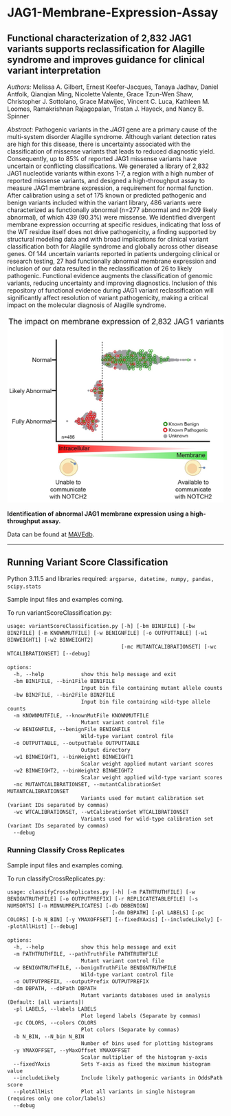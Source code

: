 # JAG1-Membrane-Expression-Assay
## Functional characterization of 2,832 JAG1 variants supports reclassification for Alagille syndrome and improves guidance for clinical variant interpretation

*Authors:* Melissa A. Gilbert, Ernest Keefer-Jacques, Tanaya Jadhav, Daniel Antfolk, Qianqian Ming, Nicolette Valente, Grace Tzun-Wen Shaw, Christopher J. Sottolano, Grace Matwijec, Vincent C. Luca, Kathleen M. Loomes, Ramakrishnan Rajagopalan, Tristan J. Hayeck, and Nancy B. Spinner

*Abstract:* Pathogenic variants in the *JAG1* gene are a primary cause of the multi-system disorder Alagille syndrome. Although variant detection rates are high for this disease, there is uncertainty associated with the classification of missense variants that leads to reduced diagnostic yield. Consequently, up to 85% of reported JAG1 missense variants have uncertain or conflicting classifications. We generated a library of 2,832 JAG1 nucleotide variants within exons 1-7, a region with a high number of reported missense variants, and designed a high-throughput assay to measure JAG1 membrane expression, a requirement for normal function. After calibration using a set of 175 known or predicted pathogenic and benign variants included within the variant library, 486 variants were characterized as functionally abnormal (n=277 abnormal and n=209 likely abnormal), of which 439 (90.3%) were missense. We identified divergent membrane expression occurring at specific residues, indicating that loss of the WT residue itself does not drive pathogenicity, a finding supported by structural modeling data and with broad implications for clinical variant classification both for Alagille syndrome and globally across other disease genes. Of 144 uncertain variants reported in patients undergoing clinical or research testing, 27 had functionally abnormal membrane expression and inclusion of our data resulted in the reclassification of 26 to likely pathogenic. Functional evidence augments the classification of genomic variants, reducing uncertainty and improving diagnostics. Inclusion of this repository of functional evidence during JAG1 variant reclassification will significantly affect resolution of variant pathogenicity, making a critical impact on the molecular diagnosis of Alagille syndrome.

![Figure 1](https://github.com/tris-10/JAG1-Membrane-Expression-Assay/blob/main/figures/Graphical%20Abstract1_rev.jpg)

**Identification of abnormal JAG1 membrane expression using a high-throughput assay.**

Data can be found at [MAVEdb](https://www.mavedb.org/score-sets/urn:mavedb:00001198-a-1).

-----------------------------------------------------

## Running Variant Score Classification
Python 3.11.5 and libraries required: `argparse, datetime, numpy, pandas, scipy.stats`

Sample input files and examples coming.

To run variantScoreClassification.py:

```
usage: variantScoreClassification.py [-h] [-bm BIN1FILE] [-bw BIN2FILE] [-m KNOWNMUTFILE] [-w BENIGNFILE] [-o OUTPUTTABLE] [-w1 BINWEIGHT1] [-w2 BINWEIGHT2]
                                     [-mc MUTANTCALIBRATIONSET] [-wc WTCALIBRATIONSET] [--debug]                                                            
                                                                                                                                                            
options:                                                                                                                                                    
  -h, --help            show this help message and exit                                                                                                     
  -bm BIN1FILE, --bin1File BIN1FILE                                                                                                                         
                        Input bin file containing mutant allele counts                                                                                      
  -bw BIN2FILE, --bin2File BIN2FILE                                                                                                                         
                        Input bin file containing wild-type allele counts                                                                                   
  -m KNOWNMUTFILE, --knownMutFile KNOWNMUTFILE
                        Mutant variant control file
  -w BENIGNFILE, --benignFile BENIGNFILE
                        Wild-type variant control file
  -o OUTPUTTABLE, --outputTable OUTPUTTABLE
                        Output directory
  -w1 BINWEIGHT1, --binWeight1 BINWEIGHT1
                        Scalar weight applied mutant variant scores
  -w2 BINWEIGHT2, --binWeight2 BINWEIGHT2
                        Scalar weight applied wild-type variant scores
  -mc MUTANTCALIBRATIONSET, --mutantCalibrationSet MUTANTCALIBRATIONSET
                        Variants used for mutant calibration set (variant IDs separated by commas)
  -wc WTCALIBRATIONSET, --wtCalibrationSet WTCALIBRATIONSET
                        Variants used for wild-type calibration set (variant IDs separated by commas)
  --debug
```


### Running Classify Cross Replicates

Sample input files and examples coming.

To run classifyCrossReplicates.py:

```
usage: classifyCrossReplicates.py [-h] [-m PATHTRUTHFILE] [-w BENIGNTRUTHFILE] [-o OUTPUTPREFIX] [-r REPLICATETABLEFILE] [-s NUMSORTS] [-n MINNUMREPLICATES] [-db DBBENIGN]
                                  [-dm DBPATH] [-pl LABELS] [-pc COLORS] [-b N_BIN] [-y YMAXOFFSET] [--fixedYAxis] [--includeLikely] [--plotAllHist] [--debug]

options:
  -h, --help            show this help message and exit
  -m PATHTRUTHFILE, --pathTruthFile PATHTRUTHFILE
                        Mutant variant control file
  -w BENIGNTRUTHFILE, --benignTruthFile BENIGNTRUTHFILE
                        Wild-type variant control file
  -o OUTPUTPREFIX, --outputPrefix OUTPUTPREFIX
  -dm DBPATH, --dbPath DBPATH
                        Mutant variants databases used in analysis (Default: [all variants])
  -pl LABELS, --labels LABELS
                        Plot legend labels (Separate by commas)
  -pc COLORS, --colors COLORS
                        Plot colors (Separate by commas)
  -b N_BIN, --N_bin N_BIN
                        Number of bins used for plotting histograms
  -y YMAXOFFSET, --yMaxOffset YMAXOFFSET
                        Scalar multiplier of the histogram y-axis
  --fixedYAxis          Sets Y-axis as fixed the maximum histogram value
  --includeLikely       Include likely pathogenic variants in OddsPath score
  --plotAllHist         Plot all variants in single histogram (requires only one color/labels)
  --debug
```